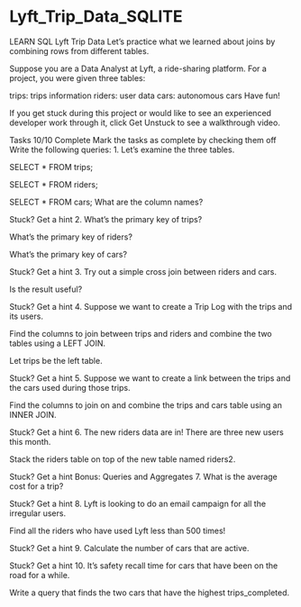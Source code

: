 # Lyft_Trip_Data_SQLITE
LEARN SQL
Lyft Trip Data
Let’s practice what we learned about joins by combining rows from different tables.

Suppose you are a Data Analyst at Lyft, a ride-sharing platform. For a project, you were given three tables:

trips: trips information
riders: user data
cars: autonomous cars
Have fun!

If you get stuck during this project or would like to see an experienced developer work through it, click Get Unstuck to see a walkthrough video.

Tasks
10/10 Complete
Mark the tasks as complete by checking them off
Write the following queries:
1.
Let’s examine the three tables.

SELECT * FROM trips;
 
SELECT * FROM riders;
 
SELECT * FROM cars;
What are the column names?


Stuck? Get a hint
2.
What’s the primary key of trips?

What’s the primary key of riders?

What’s the primary key of cars?


Stuck? Get a hint
3.
Try out a simple cross join between riders and cars.

Is the result useful?


Stuck? Get a hint
4.
Suppose we want to create a Trip Log with the trips and its users.

Find the columns to join between trips and riders and combine the two tables using a LEFT JOIN.

Let trips be the left table.


Stuck? Get a hint
5.
Suppose we want to create a link between the trips and the cars used during those trips.

Find the columns to join on and combine the trips and cars table using an INNER JOIN.


Stuck? Get a hint
6.
The new riders data are in! There are three new users this month.

Stack the riders table on top of the new table named riders2.


Stuck? Get a hint
Bonus: Queries and Aggregates
7.
What is the average cost for a trip?


Stuck? Get a hint
8.
Lyft is looking to do an email campaign for all the irregular users.

Find all the riders who have used Lyft less than 500 times!


Stuck? Get a hint
9.
Calculate the number of cars that are active.


Stuck? Get a hint
10.
It’s safety recall time for cars that have been on the road for a while.

Write a query that finds the two cars that have the highest trips_completed.
